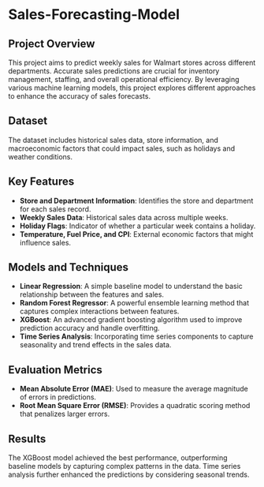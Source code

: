 # Sales-Forecasting-Model
## Project Overview
This project aims to predict weekly sales for Walmart stores across different departments. Accurate sales predictions are crucial for inventory management, staffing, and overall operational efficiency. By leveraging various machine learning models, this project explores different approaches to enhance the accuracy of sales forecasts.

## Dataset
The dataset includes historical sales data, store information, and macroeconomic factors that could impact sales, such as holidays and weather conditions.

## Key Features
- **Store and Department Information**: Identifies the store and department for each sales record.
- **Weekly Sales Data**: Historical sales data across multiple weeks.
- **Holiday Flags**: Indicator of whether a particular week contains a holiday.
- **Temperature, Fuel Price, and CPI**: External economic factors that might influence sales.

## Models and Techniques
- **Linear Regression**: A simple baseline model to understand the basic relationship between the features and sales.
- **Random Forest Regressor**: A powerful ensemble learning method that captures complex interactions between features.
- **XGBoost**: An advanced gradient boosting algorithm used to improve prediction accuracy and handle overfitting.
- **Time Series Analysis**: Incorporating time series components to capture seasonality and trend effects in the sales data.

## Evaluation Metrics
- **Mean Absolute Error (MAE)**: Used to measure the average magnitude of errors in predictions.
- **Root Mean Square Error (RMSE)**: Provides a quadratic scoring method that penalizes larger errors.

## Results
The XGBoost model achieved the best performance, outperforming baseline models by capturing complex patterns in the data. Time series analysis further enhanced the predictions by considering seasonal trends.
